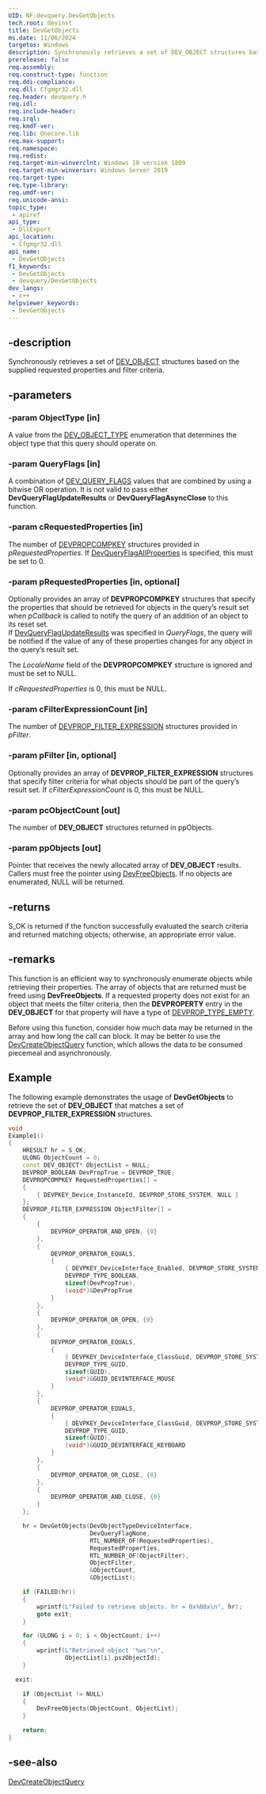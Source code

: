 ```yaml
---
UID: NF:devquery.DevGetObjects
tech.root: devinst
title: DevGetObjects
ms.date: 11/06/2024
targetos: Windows
description: Synchronously retrieves a set of DEV_OBJECT structures based on the supplied requested properties and filter criteria.
prerelease: false
req.assembly: 
req.construct-type: function
req.ddi-compliance: 
req.dll: Cfgmgr32.dll
req.header: devquery.h
req.idl: 
req.include-header: 
req.irql: 
req.kmdf-ver: 
req.lib: Onecore.lib
req.max-support: 
req.namespace: 
req.redist: 
req.target-min-winverclnt: Windows 10 version 1809
req.target-min-winversvr: Windows Server 2019
req.target-type: 
req.type-library: 
req.umdf-ver: 
req.unicode-ansi: 
topic_type:
 - apiref
api_type:
 - DllExport
api_location:
 - Cfgmgr32.dll
api_name:
 - DevGetObjects
f1_keywords:
 - DevGetObjects
 - devquery/DevGetObjects
dev_langs:
 - c++
helpviewer_keywords:
 - DevGetObjects
---
```


## -description

Synchronously retrieves a set of [DEV_OBJECT](../devquerydef/ns-devquerydef-dev_object.md) structures based on the supplied requested properties and filter criteria.

## -parameters

### -param ObjectType [in]

A value from the [DEV_OBJECT_TYPE](../devquerydef/ne-devquerydef-dev_object_type.md) enumeration that determines the object type that this query should operate on.

### -param QueryFlags [in]

A combination of [DEV_QUERY_FLAGS](../devquerydef/ne-devquerydef-dev_query_flags.md) values that are combined by using a bitwise OR operation. It is not valid to pass either **DevQueryFlagUpdateResults** or **DevQueryFlagAsyncClose** to this function.

### -param cRequestedProperties [in]

The number of [DEVPROPCOMPKEY](/windows-hardware/drivers/install/devpropcompkey) structures provided in *pRequestedProperties*. If [DevQueryFlagAllProperties](../devquerydef/ne-devquerydef-dev_query_flags.md) is specified, this must be set to 0.

### -param pRequestedProperties [in, optional]

Optionally provides an array of **DEVPROPCOMPKEY** structures that specify the properties that should be retrieved for objects in the
query’s result set when *pCallback* is called to notify the query of an addition of an object to its reset set.  
If [DevQueryFlagUpdateResults](../devquerydef/ne-devquerydef-dev_query_flags.md) was specified in *QueryFlags*, the query will be notified
if the value of any of these properties changes for any object in the query’s result set.

The *LocaleName* field of the **DEVPROPCOMPKEY** structure is ignored and must be set to NULL.

If *cRequestedProperties* is 0, this must be NULL.

### -param cFilterExpressionCount [in]

The number of [DEVPROP_FILTER_EXPRESSION](../devfiltertypes/ns-devfiltertypes-devprop_filter_expression.md) structures provided in *pFilter*.

### -param pFilter [in, optional]

Optionally provides an array of **DEVPROP_FILTER_EXPRESSION** structures that specify filter criteria for what objects should be part
of the query’s result set. If *cFilterExpressionCount* is 0, this must be NULL.

### -param pcObjectCount [out]

The number of **DEV_OBJECT** structures returned in ppObjects.

### -param ppObjects [out]

Pointer that receives the newly allocated array of **DEV_OBJECT** results. Callers must free the pointer using [DevFreeObjects](nf-devquery-devfreeobjects.md). If no objects are enumerated, NULL will be returned.

## -returns

S_OK is returned if the function successfully evaluated the search criteria and returned matching objects; otherwise, an appropriate error value.

## -remarks

This function is an efficient way to synchronously enumerate objects while retrieving their properties. The array of objects that are returned must be freed using **DevFreeObjects**. If a requested property does not exist for an object that meets the filter criteria, then the **DEVPROPERTY** entry in the **DEV_OBJECT** for that property will have a type of [DEVPROP_TYPE_EMPTY](/windows-hardware/drivers/install/devprop-type-empty). 

Before using this function, consider how much data may be returned in the array and how long the call can block. It may be better to use the [DevCreateObjectQuery](nf-devquery-devcreateobjectquery.md) function, which allows the data to be consumed piecemeal and asynchronously.

## Example

The following example demonstrates the usage of **DevGetObjects** to retrieve the set of **DEV_OBJECT** that matches a set of **DEVPROP_FILTER_EXPRESSION** structures.

```cpp
void
Example1()
{
    HRESULT hr = S_OK;
    ULONG ObjectCount = 0;
    const DEV_OBJECT* ObjectList = NULL;
    DEVPROP_BOOLEAN DevPropTrue = DEVPROP_TRUE;
    DEVPROPCOMPKEY RequestedProperties[] =
    {
        { DEVPKEY_Device_InstanceId, DEVPROP_STORE_SYSTEM, NULL }
    };
    DEVPROP_FILTER_EXPRESSION ObjectFilter[] =
    {
        {
            DEVPROP_OPERATOR_AND_OPEN, {0}
        },
        {
            DEVPROP_OPERATOR_EQUALS,
            {
                { DEVPKEY_DeviceInterface_Enabled, DEVPROP_STORE_SYSTEM, NULL },
                DEVPROP_TYPE_BOOLEAN,
                sizeof(DevPropTrue),
                (void*)&DevPropTrue
            }
        },
        {
            DEVPROP_OPERATOR_OR_OPEN, {0}
        },
        {
            DEVPROP_OPERATOR_EQUALS,
            {
                { DEVPKEY_DeviceInterface_ClassGuid, DEVPROP_STORE_SYSTEM, NULL },
                DEVPROP_TYPE_GUID,
                sizeof(GUID),
                (void*)&GUID_DEVINTERFACE_MOUSE
            }
        },
        {
            DEVPROP_OPERATOR_EQUALS,
            {
                { DEVPKEY_DeviceInterface_ClassGuid, DEVPROP_STORE_SYSTEM, NULL },
                DEVPROP_TYPE_GUID,
                sizeof(GUID),
                (void*)&GUID_DEVINTERFACE_KEYBOARD
            }
        },
        {
            DEVPROP_OPERATOR_OR_CLOSE, {0}
        },
        {
            DEVPROP_OPERATOR_AND_CLOSE, {0}
        }
    };

    hr = DevGetObjects(DevObjectTypeDeviceInterface,
                       DevQueryFlagNone,
                       RTL_NUMBER_OF(RequestedProperties),
                       RequestedProperties,
                       RTL_NUMBER_OF(ObjectFilter),
                       ObjectFilter,
                       &ObjectCount,
                       &ObjectList);

    if (FAILED(hr))
    {
        wprintf(L"Failed to retrieve objects. hr = 0x%08x\n", hr);
        goto exit;
    }

    for (ULONG i = 0; i < ObjectCount; i++)
    {
        wprintf(L"Retrieved object '%ws'\n",
                ObjectList[i].pszObjectId);
    }

  exit:

    if (ObjectList != NULL)
    {
        DevFreeObjects(ObjectCount, ObjectList);
    }

    return;
}
```

## -see-also

[DevCreateObjectQuery](nf-devquery-devcreateobjectquery.md)